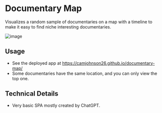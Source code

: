 # Documentary Map
Visualizes a random sample of documentaries on a map with a timeline to make it easy to find niche interesting documentaries.

![image](https://github.com/user-attachments/assets/863dd548-afa2-4dd0-abd0-e27beb531cc8)

## Usage
* See the deployed app at https://camjohnson26.github.io/documentary-map/
* Some documentaries have the same location, and you can only view the top one.

## Technical Details
* Very basic SPA mostly created by ChatGPT.
